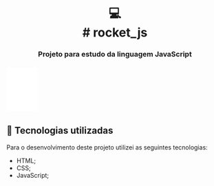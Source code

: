 <h1 align="center">
  💻<br># rocket_js
</h1>

<h3 align="center">Projeto para estudo da linguagem JavaScript<h3>

<img src="/img/rocket.png" alt="">

## 💼 Tecnologias utilizadas

Para o desenvolvimento deste projeto utilizei as seguintes tecnologias:

- HTML;
- CSS;
- JavaScript;